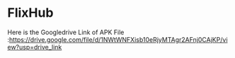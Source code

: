 # FlixHub

Here is the Googledrive Link of APK File :https://drive.google.com/file/d/1NWtWNFXisb10eRjyMTAgr2AFnj0CAjKP/view?usp=drive_link
